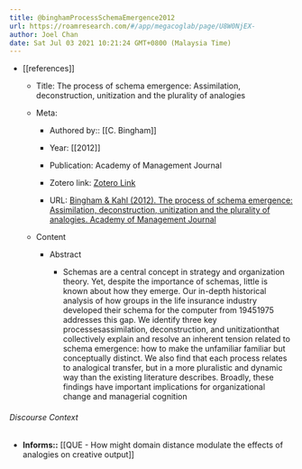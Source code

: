 ```yaml
---
title: @binghamProcessSchemaEmergence2012
url: https://roamresearch.com/#/app/megacoglab/page/U8W0NjEX-
author: Joel Chan
date: Sat Jul 03 2021 10:21:24 GMT+0800 (Malaysia Time)
---
```


- [[references]]

    - Title: The process of schema emergence: Assimilation, deconstruction, unitization and the plurality of analogies

    - Meta:

        - Authored by:: [[C. Bingham]]

        - Year: [[2012]]

        - Publication: Academy of Management Journal

        - Zotero link: [Zotero Link](zotero://select/items/1_5SKZ44BP)

        - URL: [Bingham & Kahl (2012). The process of schema emergence: Assimilation, deconstruction, unitization and the plurality of analogies. Academy of Management Journal](undefined)

    - Content

        - Abstract

            - Schemas are a central concept in strategy and organization theory. Yet, despite the importance of schemas, little is known about how they emerge. Our in-depth historical analysis of how groups in the life insurance industry developed their schema for the computer from 19451975 addresses this gap. We identify three key processesassimilation, deconstruction, and unitizationthat collectively explain and resolve an inherent tension related to schema emergence: how to make the unfamiliar familiar but conceptually distinct. We also find that each process relates to analogical transfer, but in a more pluralistic and dynamic way than the existing literature describes. Broadly, these findings have important implications for organizational change and managerial cognition

###### Discourse Context

- **Informs::** [[QUE - How might domain distance modulate the effects of analogies on creative output]]
